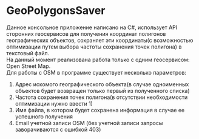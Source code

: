 # GeoPolygonsSaver

Данное консольное приложение написано на C#, использует API сторонних геосервисов для получения координат полигонов географических объектов, сохраняет эти координаты(с возможностью оптимизации путем выбора частоты сохранения точек полигона) в текстовый файл.
<br>
На данный момент реализована работа только с одним геосервисом: Open Street Map. <br>
Для работы с OSM в программе существует несколько параметров: 
1. Адрес искомого географического объекта(в случае одноименных объектов будет возвращен только первый из полученного списка) <br>
2. Частота сохранения точек полигона(в отсутствии необходимости оптимизации нужно ввести 1) <br>
3. Имя файла, в котором будет сохранена информация в случае ее успешного получения <br>
4. Email учетной записи OSM (без учетной записи запросы заворачиваются с ошибкой 403)

